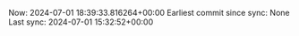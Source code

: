 Now: 2024-07-01 18:39:33.816264+00:00 Earliest commit since sync: None Last sync: 2024-07-01 15:32:52+00:00
